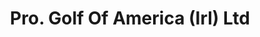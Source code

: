 ---
title: "Pro. Golf Of America (Irl) Ltd"
address: "Unit 5 Lucan Retail Park Ballydowd Lucan Co. Dublin"
tel: "(01)6210555"
county: "Dublin"
category: "Golf Equipment"
type: "Content"
lat: "53.35827"
lng: "-6.44804"
---
